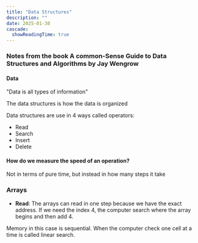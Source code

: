 ```yaml
---
title: "Data Structures"
description: ""
date: 2025-01-30
cascade:
  showReadingTime: true
---
```

### Notes from the book A common-Sense Guide to Data Structures and Algorithms by Jay Wengrow


#### Data
"Data is all types of information"

The data structures is how the data is organized

Data structures are use in 4 ways called operators:
- Read
- Search
- Insert
- Delete

#### How do we measure the speed of an operation?
Not in terms of pure time, but instead in how many steps it take


### Arrays
- **Read**: The arrays can read in one step because we have the exact address. If we need the index 4, the computer search where the array begins and then add 4.

Memory in this case is sequential.
When the computer check one cell at a time is called linear search.





